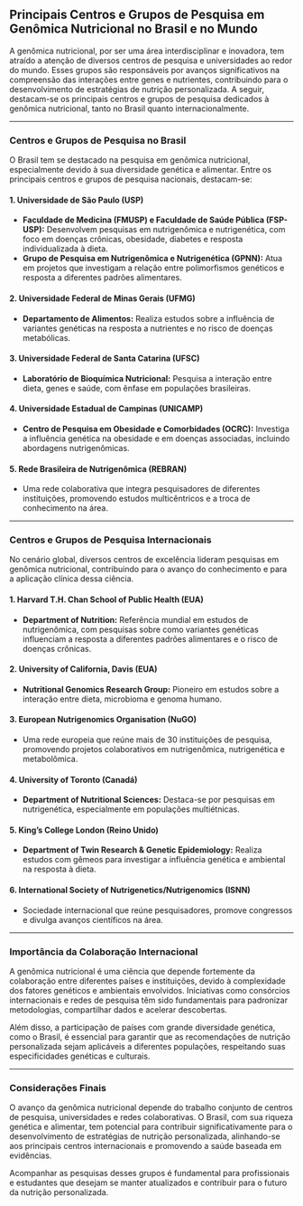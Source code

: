 
## Principais Centros e Grupos de Pesquisa em Genômica Nutricional no Brasil e no Mundo

A genômica nutricional, por ser uma área interdisciplinar e inovadora, tem atraído a atenção de diversos centros de pesquisa e universidades ao redor do mundo. Esses grupos são responsáveis por avanços significativos na compreensão das interações entre genes e nutrientes, contribuindo para o desenvolvimento de estratégias de nutrição personalizada. A seguir, destacam-se os principais centros e grupos de pesquisa dedicados à genômica nutricional, tanto no Brasil quanto internacionalmente.

---

### Centros e Grupos de Pesquisa no Brasil

O Brasil tem se destacado na pesquisa em genômica nutricional, especialmente devido à sua diversidade genética e alimentar. Entre os principais centros e grupos de pesquisa nacionais, destacam-se:

#### 1. **Universidade de São Paulo (USP)**
- **Faculdade de Medicina (FMUSP) e Faculdade de Saúde Pública (FSP-USP):** Desenvolvem pesquisas em nutrigenômica e nutrigenética, com foco em doenças crônicas, obesidade, diabetes e resposta individualizada à dieta.
- **Grupo de Pesquisa em Nutrigenômica e Nutrigenética (GPNN):** Atua em projetos que investigam a relação entre polimorfismos genéticos e resposta a diferentes padrões alimentares.

#### 2. **Universidade Federal de Minas Gerais (UFMG)**
- **Departamento de Alimentos:** Realiza estudos sobre a influência de variantes genéticas na resposta a nutrientes e no risco de doenças metabólicas.

#### 3. **Universidade Federal de Santa Catarina (UFSC)**
- **Laboratório de Bioquímica Nutricional:** Pesquisa a interação entre dieta, genes e saúde, com ênfase em populações brasileiras.

#### 4. **Universidade Estadual de Campinas (UNICAMP)**
- **Centro de Pesquisa em Obesidade e Comorbidades (OCRC):** Investiga a influência genética na obesidade e em doenças associadas, incluindo abordagens nutrigenômicas.

#### 5. **Rede Brasileira de Nutrigenômica (REBRAN)**
- Uma rede colaborativa que integra pesquisadores de diferentes instituições, promovendo estudos multicêntricos e a troca de conhecimento na área.

---

### Centros e Grupos de Pesquisa Internacionais

No cenário global, diversos centros de excelência lideram pesquisas em genômica nutricional, contribuindo para o avanço do conhecimento e para a aplicação clínica dessa ciência.

#### 1. **Harvard T.H. Chan School of Public Health (EUA)**
- **Department of Nutrition:** Referência mundial em estudos de nutrigenômica, com pesquisas sobre como variantes genéticas influenciam a resposta a diferentes padrões alimentares e o risco de doenças crônicas.

#### 2. **University of California, Davis (EUA)**
- **Nutritional Genomics Research Group:** Pioneiro em estudos sobre a interação entre dieta, microbioma e genoma humano.

#### 3. **European Nutrigenomics Organisation (NuGO)**
- Uma rede europeia que reúne mais de 30 instituições de pesquisa, promovendo projetos colaborativos em nutrigenômica, nutrigenética e metabolômica.

#### 4. **University of Toronto (Canadá)**
- **Department of Nutritional Sciences:** Destaca-se por pesquisas em nutrigenética, especialmente em populações multiétnicas.

#### 5. **King’s College London (Reino Unido)**
- **Department of Twin Research & Genetic Epidemiology:** Realiza estudos com gêmeos para investigar a influência genética e ambiental na resposta à dieta.

#### 6. **International Society of Nutrigenetics/Nutrigenomics (ISNN)**
- Sociedade internacional que reúne pesquisadores, promove congressos e divulga avanços científicos na área.

---

### Importância da Colaboração Internacional

A genômica nutricional é uma ciência que depende fortemente da colaboração entre diferentes países e instituições, devido à complexidade dos fatores genéticos e ambientais envolvidos. Iniciativas como consórcios internacionais e redes de pesquisa têm sido fundamentais para padronizar metodologias, compartilhar dados e acelerar descobertas.

Além disso, a participação de países com grande diversidade genética, como o Brasil, é essencial para garantir que as recomendações de nutrição personalizada sejam aplicáveis a diferentes populações, respeitando suas especificidades genéticas e culturais.

---

### Considerações Finais

O avanço da genômica nutricional depende do trabalho conjunto de centros de pesquisa, universidades e redes colaborativas. O Brasil, com sua riqueza genética e alimentar, tem potencial para contribuir significativamente para o desenvolvimento de estratégias de nutrição personalizada, alinhando-se aos principais centros internacionais e promovendo a saúde baseada em evidências.

Acompanhar as pesquisas desses grupos é fundamental para profissionais e estudantes que desejam se manter atualizados e contribuir para o futuro da nutrição personalizada.
```
